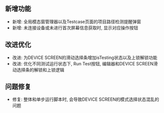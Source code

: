## 新增功能
- 新增: 全局模态窗管理器以及Testcase页面的项目路径检测提醒弹窗
- 新增: 未连接设备或未进行首次屏幕信息获取时, 显示对应操作按钮

## 改进优化
- 改进: 为DEVICE SCREEN的滑动选择条增加isTesting状态以及上锁解锁功能
- 改进: 优化不同测试运行状态下, Run Test按钮, 编辑器和DEVICE SCREEN滑动选择条的解锁和上锁逻辑

## 问题修复
- 修复: 整体和单步运行脚本时, 会导致DEVICE SCREEN的模式选择状态混乱的问题

